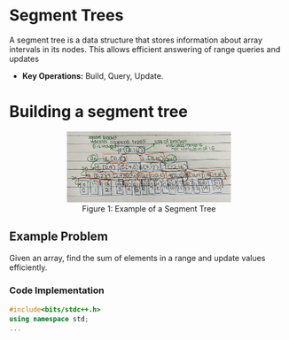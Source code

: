 # Segment Trees
A segment tree is a data structure that stores information about array intervals in its nodes. This allows efficient answering of range queries and updates
- **Key Operations:** Build, Query, Update.

# Building a segment tree
<figure style="text-align: center;">
  <img src="segment-tree-diagram.png" alt="Segment Tree Diagram" width="70%">
  <figcaption>Figure 1: Example of a Segment Tree</figcaption>
</figure>


## Example Problem
Given an array, find the sum of elements in a range and update values efficiently.

### Code Implementation
```cpp
#include<bits/stdc++.h>
using namespace std;
...
